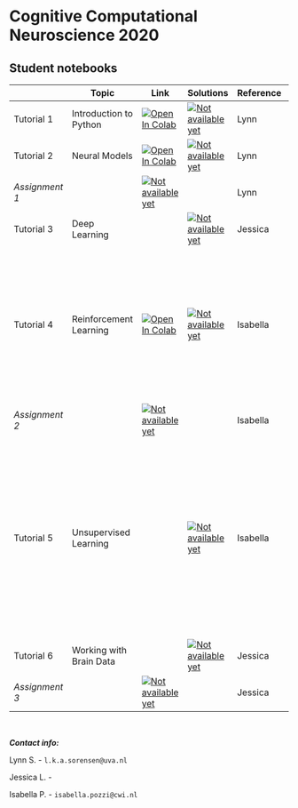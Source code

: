 # Cognitive Computational Neuroscience 2020

## Student notebooks

|   | Topic | Link | Solutions | Reference | Time slots | 
| - | --- | ---- | ---- | ---- | - |
| Tutorial 1 | Introduction to Python | [![Open In Colab](https://colab.research.google.com/assets/colab-badge.svg)](https://colab.research.google.com/drive/1wit8KPJ6V1PdDaj5EtbAYjhMNwHUZlfk?usp=sharing) | [![Not available yet](https://img.shields.io/badge/available%20on-27%2F10-red)]() | Lynn | |
| Tutorial 2 | Neural Models |[![Open In Colab](https://colab.research.google.com/assets/colab-badge.svg)](https://colab.research.google.com/drive/1Dnk3V1DWxoyohKYNem81uI-6i7j9lxQj?usp=sharing) | [![Not available yet](https://img.shields.io/badge/available%20on-29%2F10-red)]() | Lynn | |
| *Assignment 1* |  | [![Not available yet](https://img.shields.io/badge/available%20on-30%2F10-red)]() |  | Lynn | 03/11 at 9:00-9:15 |
| Tutorial 3 | Deep Learning | | [![Not available yet](https://img.shields.io/badge/available%20on-03%2F11-red)]() | Jessica | |
| Tutorial 4 | Reinforcement Learning | [![Open In Colab](https://colab.research.google.com/assets/colab-badge.svg)](https://colab.research.google.com/drive/1WKSLTxkPGIq8mHzLb_Suw8bEmHUtVgte?usp=sharing)| [![Not available yet](https://img.shields.io/badge/available%20on-05%2F11-red)]() | Isabella | <ul><li> 04/11 at 14:00-15:00 </li><li> 04/11 at 17:00-17:30 </li><li> 05/11 at 12:00-13:00 </li></ul> |
| *Assignment 2* | | [![Not available yet](https://img.shields.io/badge/available%20on-06%2F11-red)]() | | Isabella | 06/11 at 9:00-9:15 |
| Tutorial 5 | Unsupervised Learning | | [![Not available yet](https://img.shields.io/badge/available%20on-10%2F11-red)]() | Isabella | <ul><li> 09/11 at 12:00-13:00 </li><li> 09/11 at 17:00-17:30 </li><li> 10/11 at 12:00-12:30 </li><li> 10/11 at 16:00-16:30 </li></ul> |
| Tutorial 6 | Working with Brain Data | | [![Not available yet](https://img.shields.io/badge/available%20on-12%2F11-red)]() | Jessica |
| *Assignment 3* | | [![Not available yet](https://img.shields.io/badge/available%20on-13%2F11-red)]() | | Jessica | 13/11 at 9:00-9:15 |

<p>&nbsp;</p>

***Contact info:*** 

Lynn S. - `l.k.a.sorensen@uva.nl`

Jessica L. -

Isabella P. - `isabella.pozzi@cwi.nl`
 
